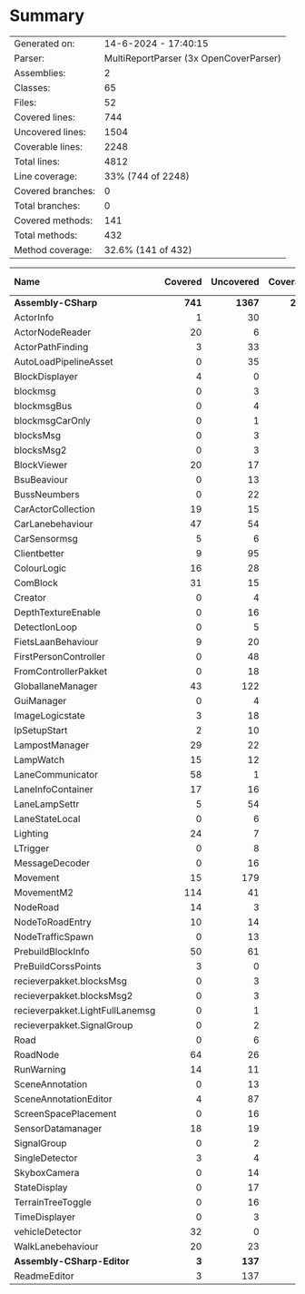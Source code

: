 ﻿# Summary
|||
|:---|:---|
| Generated on: | 14-6-2024 - 17:40:15 |
| Parser: | MultiReportParser (3x OpenCoverParser) |
| Assemblies: | 2 |
| Classes: | 65 |
| Files: | 52 |
| Covered lines: | 744 |
| Uncovered lines: | 1504 |
| Coverable lines: | 2248 |
| Total lines: | 4812 |
| Line coverage: | 33% (744 of 2248) |
| Covered branches: | 0 |
| Total branches: | 0 |
| Covered methods: | 141 |
| Total methods: | 432 |
| Method coverage: | 32.6% (141 of 432) |

|**Name**|**Covered**|**Uncovered**|**Coverable**|**Total**|**Line coverage**|**Covered**|**Total**|**Branch coverage**|**Covered**|**Total**|**Method coverage**|
|:---|---:|---:|---:|---:|---:|---:|---:|---:|---:|---:|---:|
|**Assembly-CSharp**|**741**|**1367**|**2108**|**6136**|**35.1%**|**0**|**0**|****|**140**|**418**|**33.4%**|
|ActorInfo|1|30|31|55|3.2%|0|0||1|6|16.6%|
|ActorNodeReader|20|6|26|57|76.9%|0|0||5|5|100%|
|ActorPathFinding|3|33|36|71|8.3%|0|0||1|9|11.1%|
|AutoLoadPipelineAsset|0|35|35|57|0%|0|0||0|4|0%|
|BlockDisplayer|4|0|4|16|100%|0|0||2|2|100%|
|blockmsg|0|3|3|113|0%|0|0||0|7|0%|
|blockmsgBus|0|4|4|113|0%|0|0||0|9|0%|
|blockmsgCarOnly|0|1|1|113|0%|0|0||0|3|0%|
|blocksMsg|0|3|3|113|0%|0|0||0|7|0%|
|blocksMsg2|0|3|3|113|0%|0|0||0|7|0%|
|BlockViewer|20|17|37|85|54%|0|0||4|4|100%|
|BsuBeaviour|0|13|13|42|0%|0|0||0|4|0%|
|BussNeumbers|0|22|22|125|0%|0|0||0|4|0%|
|CarActorCollection|19|15|34|163|55.8%|0|0||14|23|60.8%|
|CarLanebehaviour|47|54|101|210|46.5%|0|0||4|12|33.3%|
|CarSensormsg|5|6|11|113|45.4%|0|0||8|8|100%|
|Clientbetter|9|95|104|188|8.6%|0|0||1|13|7.6%|
|ColourLogic|16|28|44|124|36.3%|0|0||3|7|42.8%|
|ComBlock|31|15|46|152|67.3%|0|0||4|5|80%|
|Creator|0|4|4|16|0%|0|0||0|2|0%|
|DepthTextureEnable|0|16|16|28|0%|0|0||0|1|0%|
|DetectIonLoop|0|5|5|16|0%|0|0||0|3|0%|
|FietsLaanBehaviour|9|20|29|69|31%|0|0||3|9|33.3%|
|FirstPersonController|0|48|48|84|0%|0|0||0|7|0%|
|FromControllerPakket|0|18|18|74|0%|0|0||0|29|0%|
|GloballaneManager|43|122|165|403|26%|0|0||7|21|33.3%|
|GuiManager|0|4|4|16|0%|0|0||0|2|0%|
|ImageLogicstate|3|18|21|40|14.2%|0|0||1|5|20%|
|IpSetupStart|2|10|12|26|16.6%|0|0||1|3|33.3%|
|LampostManager|29|22|51|92|56.8%|0|0||5|11|45.4%|
|LampWatch|15|12|27|55|55.5%|0|0||5|7|71.4%|
|LaneCommunicator|58|1|59|204|98.3%|0|0||8|9|88.8%|
|LaneInfoContainer|17|16|33|204|51.5%|0|0||2|7|28.5%|
|LaneLampSettr|5|54|59|104|8.4%|0|0||2|7|28.5%|
|LaneStateLocal|0|6|6|18|0%|0|0||0|2|0%|
|Lighting|24|7|31|72|77.4%|0|0||3|6|50%|
|LTrigger|0|8|8|44|0%|0|0||0|3|0%|
|MessageDecoder|0|16|16|58|0%|0|0||0|3|0%|
|Movement|15|179|194|302|7.7%|0|0||1|20|5%|
|MovementM2|114|41|155|252|73.5%|0|0||16|18|88.8%|
|NodeRoad|14|3|17|42|82.3%|0|0||3|4|75%|
|NodeToRoadEntry|10|14|24|46|41.6%|0|0||2|5|40%|
|NodeTrafficSpawn|0|13|13|37|0%|0|0||0|2|0%|
|PrebuildBlockInfo|50|61|111|168|45%|0|0||5|11|45.4%|
|PreBuildCorssPoints|3|0|3|17|100%|0|0||1|1|100%|
|recieverpakket.blocksMsg|0|3|3|77|0%|0|0||0|6|0%|
|recieverpakket.blocksMsg2|0|3|3|77|0%|0|0||0|6|0%|
|recieverpakket.LightFullLanemsg|0|1|1|77|0%|0|0||0|2|0%|
|recieverpakket.SignalGroup|0|2|2|77|0%|0|0||0|4|0%|
|Road|0|6|6|26|0%|0|0||0|2|0%|
|RoadNode|64|26|90|202|71.1%|0|0||8|11|72.7%|
|RunWarning|14|11|25|50|56%|0|0||4|5|80%|
|SceneAnnotation|0|13|13|185|0%|0|0||0|3|0%|
|SceneAnnotationEditor|4|87|91|185|4.3%|0|0||1|6|16.6%|
|ScreenSpacePlacement|0|16|16|34|0%|0|0||0|1|0%|
|SensorDatamanager|18|19|37|152|48.6%|0|0||4|5|80%|
|SignalGroup|0|2|2|113|0%|0|0||0|4|0%|
|SingleDetector|3|4|7|113|42.8%|0|0||4|4|100%|
|SkyboxCamera|0|14|14|30|0%|0|0||0|3|0%|
|StateDisplay|0|17|17|40|0%|0|0||0|5|0%|
|TerrainTreeToggle|0|16|16|26|0%|0|0||0|2|0%|
|TimeDisplayer|0|3|3|15|0%|0|0||0|1|0%|
|vehicleDetector|32|0|32|60|100%|0|0||5|5|100%|
|WalkLanebehaviour|20|23|43|87|46.5%|0|0||2|6|33.3%|
|**Assembly-CSharp-Editor**|**3**|**137**|**140**|**239**|**2.1%**|**0**|**0**|****|**1**|**14**|**7.1%**|
|ReadmeEditor|3|137|140|239|2.1%|0|0||1|14|7.1%|
